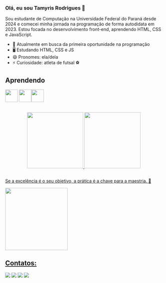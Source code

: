 ### Olá, eu sou Tamyris Rodrigues 👋

Sou estudante de Computação na Universidade Federal do Paraná desde 2024 e comecei minha jornada na programação de forma autodidata em 2023. Estou focada no desenvolvimento front-end, aprendendo HTML, CSS e JavaScript.


- 🔭 Atualmente em busca da primeira oportunidade na programação
- 🖥  Estudando HTML, CSS e JS
- 😄 Pronomes: ela/dela
- ⚡ Curiosidade: atleta de futsal ⚽

  
## Aprendendo          
           
<img loading="lazy" src="https://cdn.jsdelivr.net/gh/devicons/devicon/icons/javascript/javascript-original.svg" width="40" height="40"/> <img loading="lazy" src="https://cdn.jsdelivr.net/gh/devicons/devicon/icons/css3/css3-original.svg" width="40" height="40"/><img loading="lazy" src="https://cdn.jsdelivr.net/gh/devicons/devicon/icons/html5/html5-original.svg" width="40" height="40"/>
##
<div align="center">
  <a href="https://github.com/Tamyrodrigues">
  <img height="180em" src="https://github-readme-stats.vercel.app/api?username=Tamyrodrigues&show_icons=true&theme=dracula&include_all_commits=true&count_private=true"/>
  <img height="180em" src="https://github-readme-stats.vercel.app/api/top-langs/?username=Tamyrodrigues&layout=compact&langs_count=7&theme=dracula"/>
</div>


## 
Se a excelência é o seu objetivo, a prática é a chave para a maestria. 🚀 
<div >
  <img align="center" height="200" width="200" src="https://tenor.com/pt-BR/view/laptop-gif-26065252.gif">
</div>
 

## Contatos:

 
<div> 
  <a href="https://instagram.com/rodrigues13__" target="_blank"><img src="https://img.shields.io/badge/-Instagram-%23E4405F?style=for-the-badge&logo=instagram&logoColor=white" target="_blank"></a>
 <a href="https://discord.gg/rodrigues__14" target="_blank"><img src="https://img.shields.io/badge/Discord-7289DA?style=for-the-badge&logo=discord&logoColor=white" target="_blank"></a> 
  <a href = "rodriguestamyris4@gmail.com"><img src="https://img.shields.io/badge/-Gmail-%23333?style=for-the-badge&logo=gmail&logoColor=white" target="_blank"></a>
  <a href="https://www.linkedin.com/in/tamyris-rodrigues-9915b8234/" target="_blank"><img src="https://img.shields.io/badge/-LinkedIn-%230077B5?style=for-the-badge&logo=linkedin&logoColor=white" target="_blank"></a> 
</div>
